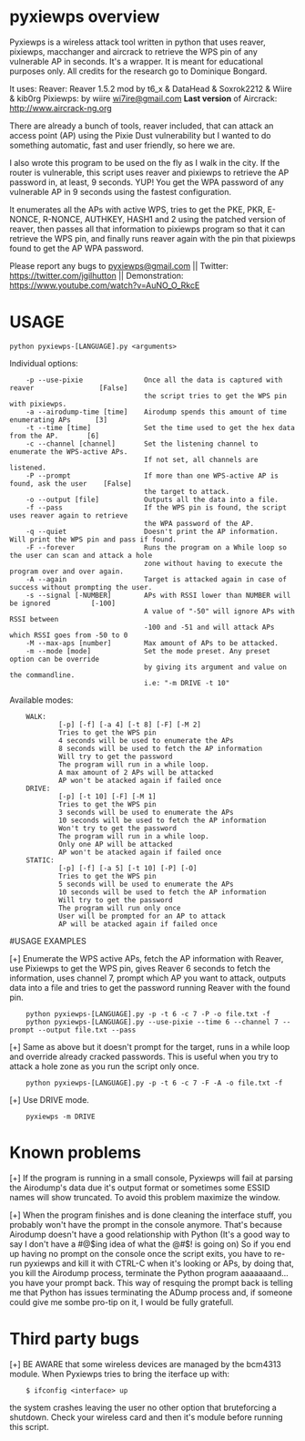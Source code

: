 # pyxiewps overview

Pyxiewps is a wireless attack tool written in python that uses reaver, pixiewps, macchanger and aircrack to retrieve the WPS pin of any vulnerable AP in seconds.
It's a wrapper.
It is meant for educational purposes only. All credits for the research go to Dominique Bongard.

It uses:
  Reaver: Reaver 1.5.2 mod by t6_x & DataHead & Soxrok2212 & Wiire & kib0rg
  Pixiewps: by wiire <wi7ire@gmail.com>
  **Last version** of Aircrack: http://www.aircrack-ng.org

There are already a bunch of tools, reaver included, that can attack an access point (AP) using the Pixie Dust vulnerability but I wanted to do something automatic, fast and user friendly, so here we are.

I also wrote this program to be used on the fly as I walk in the city. If the router is vulnerable, this script uses reaver and pixiewps to retrieve the AP password in, at least, 9 seconds. YUP! You get the WPA password of any vulnerable AP in 9 seconds using the fastest configuration.

It enumerates all the APs with active WPS, tries to get the PKE, PKR, E-NONCE, R-NONCE, AUTHKEY, HASH1 and 2 using the patched version of reaver, then passes all that information to pixiewps program so that it can retrieve the WPS pin, and finally runs reaver again with the pin that pixiewps found to get the AP WPA password.

Please report any bugs to pyxiewps@gmail.com ||
Twitter: https://twitter.com/jgilhutton ||
Demonstration: https://www.youtube.com/watch?v=AuNO_O_RkcE

# USAGE
  	python pyxiewps-[LANGUAGE].py <arguments>
  	
  Individual options:

        -p --use-pixie               Once all the data is captured with reaver                [False]
                                     the script tries to get the WPS pin with pixiewps.
        -a --airodump-time [time]    Airodump spends this amount of time enumerating APs      [3]
        -t --time [time]             Set the time used to get the hex data from the AP.       [6]
        -c --channel [channel]       Set the listening channel to enumerate the WPS-active APs.
                                     If not set, all channels are listened.
        -P --prompt                  If more than one WPS-active AP is found, ask the user    [False]
                                     the target to attack.
        -o --output [file]           Outputs all the data into a file.
        -f --pass                    If the WPS pin is found, the script uses reaver again to retrieve
                                     the WPA password of the AP.
        -q --quiet                   Doesn't print the AP information. Will print the WPS pin and pass if found.
        -F --forever                 Runs the program on a While loop so the user can scan and attack a hole
                                     zone without having to execute the program over and over again.
        -A --again                   Target is attacked again in case of success without prompting the user.
        -s --signal [-NUMBER]        APs with RSSI lower than NUMBER will be ignored          [-100]
                                     A value of "-50" will ignore APs with RSSI between
                                     -100 and -51 and will attack APs which RSSI goes from -50 to 0
        -M --max-aps [number]        Max amount of APs to be attacked.
        -m --mode [mode]             Set the mode preset. Any preset option can be override
                                     by giving its argument and value on the commandline.
                                     i.e: "-m DRIVE -t 10"

  Available modes:

        WALK:
                [-p] [-f] [-a 4] [-t 8] [-F] [-M 2]
                Tries to get the WPS pin
                4 seconds will be used to enumerate the APs
                8 seconds will be used to fetch the AP information
                Will try to get the password
                The program will run in a while loop.
                A max amount of 2 APs will be attacked
                AP won't be atacked again if failed once
        DRIVE:
                [-p] [-t 10] [-F] [-M 1]
                Tries to get the WPS pin
                3 seconds will be used to enumerate the APs
                10 seconds will be used to fetch the AP information
                Won't try to get the password
                The program will run in a while loop.
                Only one AP will be attacked
                AP won't be atacked again if failed once
        STATIC:
                [-p] [-f] [-a 5] [-t 10] [-P] [-O]
                Tries to get the WPS pin
                5 seconds will be used to enumerate the APs
                10 seconds will be used to fetch the AP information
                Will try to get the password
                The program will run only once
                User will be prompted for an AP to attack
                AP will be atacked again if failed once
	                         
#USAGE EXAMPLES

[+] Enumerate the WPS active APs, fetch the AP information with Reaver, use Pixiewps to get the WPS pin, gives Reaver 6 seconds to fetch the information, uses channel 7, prompt which AP you want to attack, outputs data into a file and tries to get the password running Reaver with the found pin.

        python pyxiewps-[LANGUAGE].py -p -t 6 -c 7 -P -o file.txt -f
        python pyxiewps-[LANGUAGE].py --use-pixie --time 6 --channel 7 --prompt --output file.txt --pass

[+] Same as above but it doesn't prompt for the target, runs in a while loop and override already cracked passwords. This is useful when you try to attack a hole zone as you run the script only once.

        python pyxiewps-[LANGUAGE].py -p -t 6 -c 7 -F -A -o file.txt -f

[+] Use DRIVE mode.

        pyxiewps -m DRIVE

# Known problems

[+] If the program is running in a small console, Pyxiewps will fail at parsing the Airodump's data due it's output format or sometimes some ESSID names will show truncated. To avoid this problem maximize the window.

[+] When the program finishes and is done cleaning the interface stuff, you probably won't have the prompt in the console anymore. That's because Airodump doesn't have a good relationship with Python (It's a good way to say I don't have a #@$ing idea of what the @#$! is going on) So if you end up having no prompt on the console once the script exits, you have to re-run pyxiewps and kill it with CTRL-C when it's looking or APs, by doing that, you kill the Airodump process, terminate the Python program aaaaaaand... you have your prompt back. This way of resquing the prompt back is telling me that Python has issues terminating the ADump process and, if someone could give me sombe pro-tip on it, I would be fully gratefull.

# Third party bugs 

[+] BE AWARE that some wireless devices are managed by the bcm4313 module. When Pyxiewps tries to bring the iterface up with:
	
        $ ifconfig <interface> up
	
the system crashes leaving the user no other option that bruteforcing a shutdown.
Check your wireless card and then it's module before running this script.
